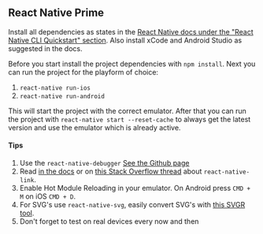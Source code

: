 ## React Native Prime

Install all dependencies as states in the [React Native docs under the "React Native CLI Quickstart" section](https://facebook.github.io/react-native/docs/getting-started "React Native Docs").
Also install xCode and Android Studio as suggested in the docs.

Before you start install the project dependencies with `npm install`.
Next you can run the project for the playform of choice:
1. `react-native run-ios`
2. `react-native run-android`

This will start the project with the correct emulator. After that you can run the project with `react-native start --reset-cache` to always get the latest version and use the emulator which is already active.

#### Tips
1. Use the `react-native-debugger` [See the Github page](https://github.com/jhen0409/react-native-debugger)
2. Read [in the docs](https://facebook.github.io/react-native/docs/linking-libraries-ios) or on [this Stack Overflow thread](https://stackoverflow.com/questions/49874385/what-is-react-native-link) about `react-native-link`.
3. Enable Hot Module Reloading in your emulator. On Android press `CMD + M` on iOS `CMD + D`.
4. For SVG's use `react-native-svg`, easily convert SVG's with [this SVGR tool](https://www.smooth-code.com/open-source/svgr/playground/).
5. Don't forget to test on real devices every now and then
